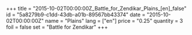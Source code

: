 +++
title = "2015-10-02T00:00:00Z_Battle_for_Zendikar_Plains_[en]_false"
id = "5a8279b9-c1dd-43db-a01b-89567bb43374"
date = "2015-10-02T00:00:00Z"
name = "Plains"
lang = ["en"]
price = "0.25"
quantity = 3
foil = false
set = "Battle for Zendikar"
+++
